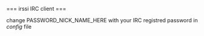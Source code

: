 === irssi IRC client ===

change PASSWORD_NICK_NAME_HERE with your IRC registred password in _config_ file
